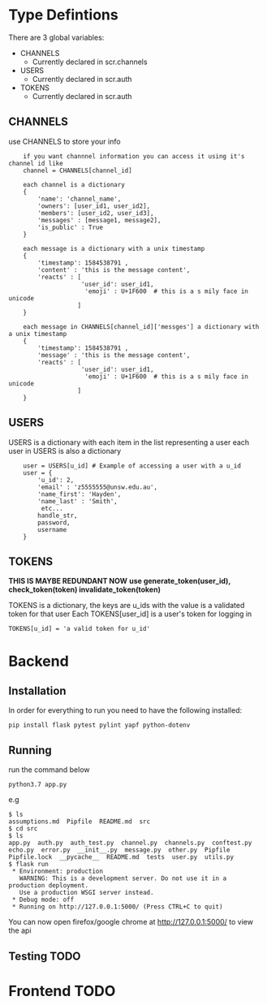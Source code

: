 # Type Defintions
There are 3 global variables:
- CHANNELS
    - Currently declared in scr.channels
- USERS
    - Currently declared in scr.auth
- TOKENS
    - Currently declared in scr.auth

## CHANNELS
use CHANNELS to store your info

``` 
    if you want channnel information you can access it using it's channel id like
    channel = CHANNELS[channel_id]

    each channel is a dictionary 
    { 
        'name': 'channel_name',
        'owners': [user_id1, user_id2],
        'members': [user_id2, user_id3],
        'messages' : [message1, message2],
        'is_public' : True
    }

    each message is a dictionary with a unix timestamp
    {
        'timestamp': 1584538791 ,
        'content' : 'this is the message content',
        'reacts' : [ 
                    'user_id': user_id1,
                     'emoji' : U+1F600  # this is a s mily face in unicode
                   ]
    }

```

```
    each message in CHANNELS[channel_id]['messges'] a dictionary with a unix timestamp
    {
        'timestamp': 1584538791 ,
        'message' : 'this is the message content',
        'reacts' : [ 
                    'user_id': user_id1,
                     'emoji' : U+1F600  # this is a s mily face in unicode
                   ]
    }

```



## USERS
USERS is a dictionary with each item in the list representing a user
each user in USERS is also a dictionary
```
    user = USERS[u_id] # Example of accessing a user with a u_id
    user = {
        'u_id': 2,
        'email' : 'z5555555@unsw.edu.au',
        'name_first': 'Hayden', 
        'name_last' : 'Smith', 
         etc...
        handle_str,
        password,
        username
    }
```

## TOKENS
__THIS IS MAYBE REDUNDANT NOW__ 
__use generate_token(user_id), check_token(token) invalidate_token(token)__

TOKENS is a dictionary, the keys are u_ids with the value is a validated token for that user
Each TOKENS[user_id] is a user's token for logging in
```
TOKENS[u_id] = 'a valid token for u_id'
```



# Backend
## Installation
In order for everything to run you need to have the following installed:

```
pip install flask pytest pylint yapf python-dotenv
```

## Running
run the command below
```
python3.7 app.py
```
e.g

```
$ ls
assumptions.md	Pipfile  README.md  src
$ cd src
$ ls       
app.py	auth.py  auth_test.py  channel.py  channels.py	conftest.py  echo.py  error.py	__init__.py  message.py  other.py  Pipfile  Pipfile.lock  __pycache__  README.md  tests  user.py  utils.py
$ flask run
 * Environment: production
   WARNING: This is a development server. Do not use it in a production deployment.
   Use a production WSGI server instead.
 * Debug mode: off
 * Running on http://127.0.0.1:5000/ (Press CTRL+C to quit)
```

You can now open firefox/google chrome at http://127.0.0.1:5000/ to view the api


## Testing TODO

# Frontend TODO


